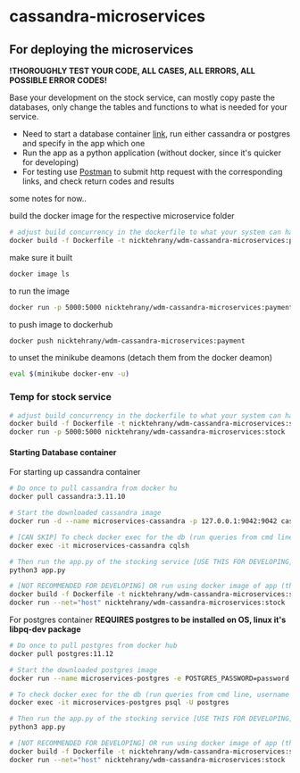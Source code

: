 # cassandra-microservices

## For deploying the microservices

**!THOROUGHLY TEST YOUR CODE, ALL CASES, ALL ERRORS, ALL POSSIBLE ERROR CODES!**

Base your development on the stock service, can mostly copy paste the databases, only change the tables and functions to what is needed for your service.

- Need to start a database container [link](#starting-database-container), run either cassandra or postgres and specify in the app which one
- Run the app as a python application (without docker, since it's quicker for developing)
- For testing use [Postman](https://www.postman.com/) to submit http request with the corresponding links, and check return codes and results


some notes for now..

build the docker image for the respective microservice folder

```bash
# adjust build concurrency in the dockerfile to what your system can handle
docker build -f Dockerfile -t nicktehrany/wdm-cassandra-microservices:payment ./payment-service 
```

make sure it built

```bash
docker image ls
```

to run the image

```bash
docker run -p 5000:5000 nicktehrany/wdm-cassandra-microservices:payment
```

to push image to dockerhub

```bash
docker push nicktehrany/wdm-cassandra-microservices:payment
```

to unset the minikube deamons (detach them from the docker deamon)

```bash
eval $(minikube docker-env -u)
```


### Temp for stock service

```bash
# adjust build concurrency in the dockerfile to what your system can handle
docker build -f Dockerfile -t nicktehrany/wdm-cassandra-microservices:stock ./stock-service
docker run -p 5000:5000 nicktehrany/wdm-cassandra-microservices:stock
```

#### Starting Database container

For starting up cassandra container

```bash
# Do once to pull cassandra from docker hu
docker pull cassandra:3.11.10

# Start the downloaded cassandra image
docker run -d --name microservices-cassandra -p 127.0.0.1:9042:9042 cassandra:3.11.10

# [CAN SKIP] To check docker exec for the db (run queries from cmd line)
docker exec -it microservices-cassandra cqlsh

# Then run the app.py of the stocking service [USE THIS FOR DEVELOPING]
python3 app.py

# [NOT RECOMMENDED FOR DEVELOPING] OR run using docker image of app (this takes longe since also need to build image)
docker build -f Dockerfile -t nicktehrany/wdm-cassandra-microservices:stock ./stock-service
docker run --net="host" nicktehrany/wdm-cassandra-microservices:stock
```

For postgres container
**REQUIRES postgres to be installed on OS, linux it's libpq-dev package**

```bash
# Do once to pull postgres from docker hub
docker pull postgres:11.12

# Start the downloaded postgres image
docker run --name microservices-postgres -e POSTGRES_PASSWORD=password -p 127.0.0.1:9042:5432 postgres:11.12 

# To check docker exec for the db (run queries from cmd line, username is "postgres")
docker exec -it microservices-postgres psql -U postgres

# Then run the app.py of the stocking service [USE THIS FOR DEVELOPING]
python3 app.py

# [NOT RECOMMENDED FOR DEVELOPING] OR run using docker image of app (this takes longe since also need to build image)
docker build -f Dockerfile -t nicktehrany/wdm-cassandra-microservices:stock ./stock-service
docker run --net="host" nicktehrany/wdm-cassandra-microservices:stock
```